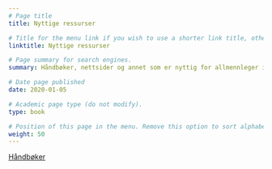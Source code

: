 ```yaml
---
# Page title
title: Nyttige ressurser

# Title for the menu link if you wish to use a shorter link title, otherwise remove this option.
linktitle: Nyttige ressurser

# Page summary for search engines.
summary: Håndbøker, nettsider og annet som er nyttig for allmennleger i spesialisering

# Date page published
date: 2020-01-05

# Academic page type (do not modify).
type: book

# Position of this page in the menu. Remove this option to sort alphabetically.
weight: 50
---
```


[Håndbøker](https://aliskontoret.netlify.app/alisboka/nyttige-ressurser/handb%C3%B8ker/)